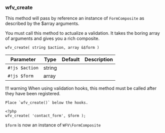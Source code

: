 
### **wfv_create**
This method will pass by reference an instance of `FormComposite` as described by the $array arguments.

You must call this method to actualize a validation. It takes the boring array of arguments and gives you a rich composite.
~~~{.js}
wfv_create( string $action, array &$form )
~~~

Parameter      |  Type  | Default     | Description
-------------- | ------ | ----------- | -----------
`#!js $action`    | string |    |
`#!js $form`    | array |    |

!!! warning
    When using validation hooks, this method must be called after they have been registered.

    Place `wfv_create()` below the hooks.

~~~~{.php}
<?php
wfv_create( 'contact_form', $form );
~~~~
`$form` is now an instance of `WFV\FormComposite`
